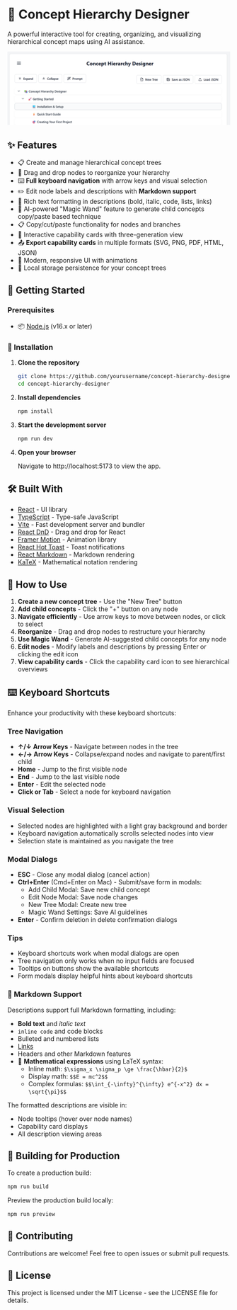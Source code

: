 # 🌳 Concept Hierarchy Designer

A powerful interactive tool for creating, organizing, and visualizing hierarchical concept maps using AI assistance.

![Concept Hierarchy Designer](public/screenshot.png) <!-- Consider replacing this with an actual screenshot of your app -->

## ✨ Features

- 📋 Create and manage hierarchical concept trees
- 🔄 Drag and drop nodes to reorganize your hierarchy
- ⌨️ **Full keyboard navigation** with arrow keys and visual selection
- ✏️ Edit node labels and descriptions with **Markdown support**
- 📝 Rich text formatting in descriptions (bold, italic, code, lists, links)
- 🧠 AI-powered "Magic Wand" feature to generate child concepts copy/paste based technique
- 📋 Copy/cut/paste functionality for nodes and branches
- 🎯 Interactive capability cards with three-generation view
- 📤 **Export capability cards** in multiple formats (SVG, PNG, PDF, HTML, JSON)
- 🌈 Modern, responsive UI with animations
- 💾 Local storage persistence for your concept trees

## 🚀 Getting Started

### Prerequisites

- 📦 [Node.js](https://nodejs.org/) (v16.x or later)

### 🔧 Installation

1. **Clone the repository**
   ```bash
   git clone https://github.com/yourusername/concept-hierarchy-designer.git
   cd concept-hierarchy-designer
   ```

2. **Install dependencies**
   ```bash
   npm install
   ```

3. **Start the development server**
   ```bash
   npm run dev
   ```

4. **Open your browser**

   Navigate to http://localhost:5173 to view the app.

## 🛠️ Built With

- [React](https://react.dev/) - UI library
- [TypeScript](https://www.typescriptlang.org/) - Type-safe JavaScript
- [Vite](https://vitejs.dev/) - Fast development server and bundler
- [React DnD](https://react-dnd.github.io/react-dnd/) - Drag and drop for React
- [Framer Motion](https://www.framer.com/motion/) - Animation library
- [React Hot Toast](https://react-hot-toast.com/) - Toast notifications
- [React Markdown](https://github.com/remarkjs/react-markdown) - Markdown rendering
- [KaTeX](https://katex.org/) - Mathematical notation rendering

## 📖 How to Use

1. **Create a new concept tree** - Use the "New Tree" button
2. **Add child concepts** - Click the "+" button on any node
3. **Navigate efficiently** - Use arrow keys to move between nodes, or click to select
4. **Reorganize** - Drag and drop nodes to restructure your hierarchy
5. **Use Magic Wand** - Generate AI-suggested child concepts for any node
6. **Edit nodes** - Modify labels and descriptions by pressing Enter or clicking the edit icon
7. **View capability cards** - Click the capability card icon to see hierarchical overviews

## ⌨️ Keyboard Shortcuts

Enhance your productivity with these keyboard shortcuts:

### Tree Navigation
- **↑/↓ Arrow Keys** - Navigate between nodes in the tree
- **←/→ Arrow Keys** - Collapse/expand nodes and navigate to parent/first child
- **Home** - Jump to the first visible node
- **End** - Jump to the last visible node  
- **Enter** - Edit the selected node
- **Click or Tab** - Select a node for keyboard navigation

### Visual Selection
- Selected nodes are highlighted with a light gray background and border
- Keyboard navigation automatically scrolls selected nodes into view
- Selection state is maintained as you navigate the tree

### Modal Dialogs
- **ESC** - Close any modal dialog (cancel action)
- **Ctrl+Enter** (Cmd+Enter on Mac) - Submit/save form in modals:
  - Add Child Modal: Save new child concept
  - Edit Node Modal: Save node changes  
  - New Tree Modal: Create new tree
  - Magic Wand Settings: Save AI guidelines
- **Enter** - Confirm deletion in delete confirmation dialogs

### Tips
- Keyboard shortcuts work when modal dialogs are open
- Tree navigation only works when no input fields are focused
- Tooltips on buttons show the available shortcuts
- Form modals display helpful hints about keyboard shortcuts

### 📝 Markdown Support

Descriptions support full Markdown formatting, including:

- **Bold text** and *italic text*
- `inline code` and code blocks
- Bulleted and numbered lists
- [Links](https://example.com)
- Headers and other Markdown features
- 🧮 **Mathematical expressions** using LaTeX syntax:
  - Inline math: `$\sigma_x \sigma_p \ge \frac{\hbar}{2}$`
  - Display math: `$$E = mc^2$$`
  - Complex formulas: `$$\int_{-\infty}^{\infty} e^{-x^2} dx = \sqrt{\pi}$$`

The formatted descriptions are visible in:
- Node tooltips (hover over node names)
- Capability card displays
- All description viewing areas

## 🧪 Building for Production

To create a production build:

```bash
npm run build
```

Preview the production build locally:

```bash
npm run preview
```

## 🤝 Contributing

Contributions are welcome! Feel free to open issues or submit pull requests.

## 📄 License

This project is licensed under the MIT License - see the LICENSE file for details.

